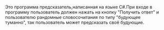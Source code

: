 Это программа предсказатель,написанная на языке C#.При входе в программу пользователь должен нажать на кнопку "Получить ответ" и пользователю рандомные словосочитания по типу "будующее туманно", так пользователь может предсказать своё будующие.
